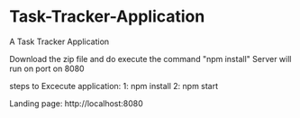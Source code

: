 # Task-Tracker-Application
 A Task Tracker Application 

 Download the zip file and do  execute the command "npm install"
 Server will run on port on 8080

 steps to Excecute application:
 1: npm install
 2: npm start

 Landing page: http://localhost:8080
 

